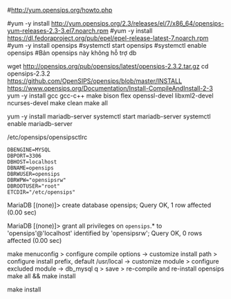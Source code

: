 #http://yum.opensips.org/howto.php

#yum -y install http://yum.opensips.org/2.3/releases/el/7/x86_64/opensips-yum-releases-2.3-3.el7.noarch.rpm
#yum -y install https://dl.fedoraproject.org/pub/epel/epel-release-latest-7.noarch.rpm
#yum -y install opensips
#systemctl start opensips
#systemctl enable opensips
#Bản opensips này không hỗ trợ db

wget http://opensips.org/pub/opensips/latest/opensips-2.3.2.tar.gz
cd opensips-2.3.2
https://github.com/OpenSIPS/opensips/blob/master/INSTALL
https://www.opensips.org/Documentation/Install-CompileAndInstall-2-3
yum -y install gcc gcc-c++ make bison flex openssl-devel libxml2-devel ncurses-devel
make clean
make all

yum -y install mariadb-server
systemctl start mariadb-server
systemctl enable mariadb-server

/etc/opensips/opensipsctlrc
```
DBENGINE=MYSQL
DBPORT=3306
DBHOST=localhost
DBNAME=opensips
DBRWUSER=opensips
DBRWPW="opensipsrw"
DBROOTUSER="root"
ETCDIR="/etc/opensips"
```

MariaDB [(none)]> create database opensips;
Query OK, 1 row affected (0.00 sec)

MariaDB [(none)]> grant all privileges on `opensips`.* to 'opensips'@'localhost' identified by 'opensipsrw';
Query OK, 0 rows affected (0.00 sec)

make menuconfig > configure compile options
-> customize install path > configure install prefix, default /usr/local
-> customize module > configure excluded module -> db_mysql
q > save > re-compile and re-install opensips make all && make install

make install
